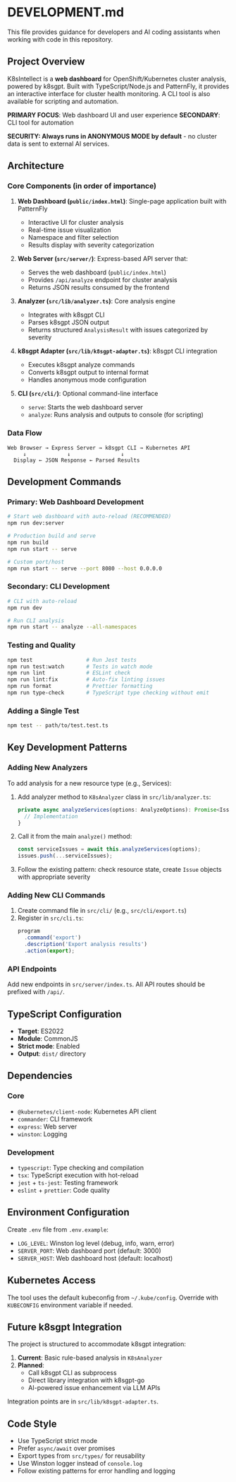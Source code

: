 # DEVELOPMENT.md

This file provides guidance for developers and AI coding assistants when working with code in this repository.

## Project Overview

K8sIntellect is a **web dashboard** for OpenShift/Kubernetes cluster analysis, powered by k8sgpt. Built with TypeScript/Node.js and PatternFly, it provides an interactive interface for cluster health monitoring. A CLI tool is also available for scripting and automation.

**PRIMARY FOCUS**: Web dashboard UI and user experience
**SECONDARY**: CLI tool for automation

**SECURITY: Always runs in ANONYMOUS MODE by default** - no cluster data is sent to external AI services.

## Architecture

### Core Components (in order of importance)

1. **Web Dashboard (`public/index.html`)**: Single-page application built with PatternFly
   - Interactive UI for cluster analysis
   - Real-time issue visualization
   - Namespace and filter selection
   - Results display with severity categorization

2. **Web Server (`src/server/`)**: Express-based API server that:
   - Serves the web dashboard (`public/index.html`)
   - Provides `/api/analyze` endpoint for cluster analysis
   - Returns JSON results consumed by the frontend

3. **Analyzer (`src/lib/analyzer.ts`)**: Core analysis engine
   - Integrates with k8sgpt CLI
   - Parses k8sgpt JSON output
   - Returns structured `AnalysisResult` with issues categorized by severity

4. **k8sgpt Adapter (`src/lib/k8sgpt-adapter.ts`)**: k8sgpt CLI integration
   - Executes k8sgpt analyze commands
   - Converts k8sgpt output to internal format
   - Handles anonymous mode configuration

5. **CLI (`src/cli/`)**: Optional command-line interface
   - `serve`: Starts the web dashboard server
   - `analyze`: Runs analysis and outputs to console (for scripting)

### Data Flow

```
Web Browser → Express Server → k8sgpt CLI → Kubernetes API
     ↓             ↓                ↓
  Display ← JSON Response ← Parsed Results
```

## Development Commands

### Primary: Web Dashboard Development

```bash
# Start web dashboard with auto-reload (RECOMMENDED)
npm run dev:server

# Production build and serve
npm run build
npm run start -- serve

# Custom port/host
npm run start -- serve --port 8080 --host 0.0.0.0
```

### Secondary: CLI Development

```bash
# CLI with auto-reload
npm run dev

# Run CLI analysis
npm run start -- analyze --all-namespaces
```

### Testing and Quality

```bash
npm test                 # Run Jest tests
npm run test:watch       # Tests in watch mode
npm run lint             # ESLint check
npm run lint:fix         # Auto-fix linting issues
npm run format           # Prettier formatting
npm run type-check       # TypeScript type checking without emit
```

### Adding a Single Test

```bash
npm test -- path/to/test.test.ts
```

## Key Development Patterns

### Adding New Analyzers

To add analysis for a new resource type (e.g., Services):

1. Add analyzer method to `K8sAnalyzer` class in `src/lib/analyzer.ts`:
   ```typescript
   private async analyzeServices(options: AnalyzeOptions): Promise<Issue[]> {
     // Implementation
   }
   ```

2. Call it from the main `analyze()` method:
   ```typescript
   const serviceIssues = await this.analyzeServices(options);
   issues.push(...serviceIssues);
   ```

3. Follow the existing pattern: check resource state, create `Issue` objects with appropriate severity

### Adding New CLI Commands

1. Create command file in `src/cli/` (e.g., `src/cli/export.ts`)
2. Register in `src/cli.ts`:
   ```typescript
   program
     .command('export')
     .description('Export analysis results')
     .action(export);
   ```

### API Endpoints

Add new endpoints in `src/server/index.ts`. All API routes should be prefixed with `/api/`.

## TypeScript Configuration

- **Target**: ES2022
- **Module**: CommonJS
- **Strict mode**: Enabled
- **Output**: `dist/` directory

## Dependencies

### Core
- `@kubernetes/client-node`: Kubernetes API client
- `commander`: CLI framework
- `express`: Web server
- `winston`: Logging

### Development
- `typescript`: Type checking and compilation
- `tsx`: TypeScript execution with hot-reload
- `jest` + `ts-jest`: Testing framework
- `eslint` + `prettier`: Code quality

## Environment Configuration

Create `.env` file from `.env.example`:
- `LOG_LEVEL`: Winston log level (debug, info, warn, error)
- `SERVER_PORT`: Web dashboard port (default: 3000)
- `SERVER_HOST`: Web dashboard host (default: localhost)

## Kubernetes Access

The tool uses the default kubeconfig from `~/.kube/config`. Override with `KUBECONFIG` environment variable if needed.

## Future k8sgpt Integration

The project is structured to accommodate k8sgpt integration:

1. **Current**: Basic rule-based analysis in `K8sAnalyzer`
2. **Planned**:
   - Call k8sgpt CLI as subprocess
   - Direct library integration with k8sgpt-go
   - AI-powered issue enhancement via LLM APIs

Integration points are in `src/lib/k8sgpt-adapter.ts`.

## Code Style

- Use TypeScript strict mode
- Prefer `async/await` over promises
- Export types from `src/types/` for reusability
- Use Winston logger instead of `console.log`
- Follow existing patterns for error handling and logging
